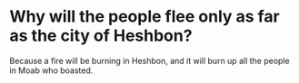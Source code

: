 # Why will the people flee only as far as the city of Heshbon?

Because a fire will be burning in Heshbon, and it will burn up all the people in Moab who boasted.
